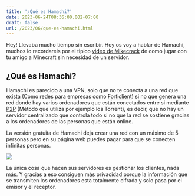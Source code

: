 ```yaml
---
title: '¿Qué es Hamachi?'
date: 2023-06-24T08:36:00.002-07:00
draft: false
url: /2023/06/que-es-hamachi.html
---
```


Hey! Llevaba mucho tiempo sin escribir. Hoy os voy a hablar de Hamachi, muchos lo recordareis por el tipico [video de Mikecrack](https://www.youtube.com/watch?v=ByBX8p3aGHA) de como jugar con tu amigo a Minecraft sin necesidad de un servidor.  
  

¿Qué es Hamachi?
----------------

Hamachi es parecido a una VPN, solo que no te conecta a una red que exista (Como redes para empresas como [Forticlient](https://www.fortinet.com/)) si no que genera una red donde hay varios ordenadores que están conectados entre si mediante [P2P](https://es.wikipedia.org/wiki/Peer-to-peer) (Método que utiliza por ejemplo los Torrent), es decir, que no hay un servidor centralizado que controla todo si no que la red se sostiene gracias a los ordenadores de las personas que están online. 

  

La versión gratuita de Hamachi deja crear una red con un máximo de 5 personas pero en su página web puedes pagar para que se conecten infinitas personas.

[![](https://blogger.googleusercontent.com/img/a/AVvXsEiZ5okfld54cnKgS3ercwBNv13jL0YvoDixe4z9GdrJgQHZmWAnM4mFiSQeaAgkbWCKBjKeg1ZBdrU6j8xOzpuHCrfYfe2BRI5dHTJDLf1oCAjpv3qOd_4p7JmplcnTENetSE1IMjuZ0HAUwrariBpYQcTAicgbgVWruhBCc588dNomkSkg8-oU2Kr3BQ)](https://blogger.googleusercontent.com/img/a/AVvXsEiZ5okfld54cnKgS3ercwBNv13jL0YvoDixe4z9GdrJgQHZmWAnM4mFiSQeaAgkbWCKBjKeg1ZBdrU6j8xOzpuHCrfYfe2BRI5dHTJDLf1oCAjpv3qOd_4p7JmplcnTENetSE1IMjuZ0HAUwrariBpYQcTAicgbgVWruhBCc588dNomkSkg8-oU2Kr3BQ)

La única cosa que hacen sus servidores es gestionar los clientes, nada más. Y gracias a eso consiguen más privacidad porque la información que se transmiten los ordenadores esta totalmente cifrada y solo pasa por el emisor y el receptor.